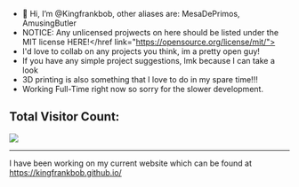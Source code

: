 - 👋 Hi, I’m @Kingfrankbob, other aliases are: MesaDePrimos, AmusingButler
- NOTICE: Any unlicensed projwects on here should be listed under the MIT license <href>HERE!</href link="https://opensource.org/license/mit/">
- I'd love to collab on any projects you think, im a pretty open guy!
- If you have any simple project suggestions, lmk because I can take a look
- 3D printing is also something that I love to do in my spare time!!!
- Working Full-Time right now so sorry for the slower development.

<h2>Total Visitor Count:</h2>
<img src="https://profile-counter.glitch.me/kingfrankbob/count.svg">
<hr>
<p> I have been working on my current website which can be found at <a href="https://kingfrankbob.github.io/">https://kingfrankbob.github.io/ </a></p>

<!---
Kingfrankbob/Kingfrankbob is a ✨ special ✨ repository because its `README.md` (this file) appears on your GitHub profile.
You can click the Preview link to take a look at your changes.
--->
